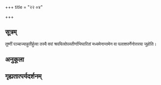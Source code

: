 +++
title = "२२ ०४"

+++
## सूत्रम्
तूष्णीं पञ्चाज्याहुतीर्हुत्वा तस्यै वपां श्रपयित्वोपस्तीर्णाभिघारितां मध्यमेनान्तमेन वा पलाशपर्णेनोत्तरया जुहोति।
## अनुकूला

## गृह्यतात्पर्यदर्शनम्


